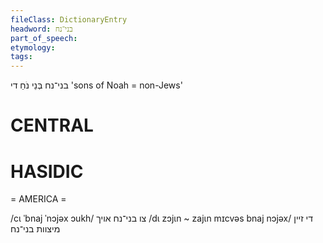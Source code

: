 ```yaml
---
fileClass: DictionaryEntry
headword: בני־נח
part_of_speech: 
etymology: 
tags: 
---
```

בני־נח
בְּנֵי נֹחַ
די
'sons of Noah = non-Jews'

CENTRAL
========

HASIDIC
=======
= AMERICA = 

/cɩ ˈbnaj ˈnɔjəx ɔukh/ צו בני־נח אויך
/dɩ zɔjɩn ~ zajɩn mɪcvəs bnaj nɔjəx/ די זיין מיצוות בני־נח
